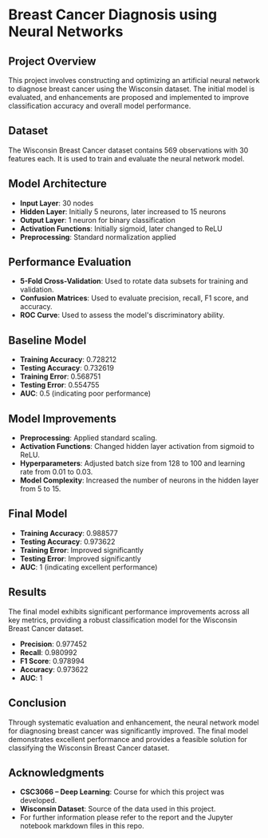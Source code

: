 # Breast Cancer Diagnosis using Neural Networks

## Project Overview

This project involves constructing and optimizing an artificial neural network to diagnose breast cancer using the Wisconsin dataset. The initial model is evaluated, and enhancements are proposed and implemented to improve classification accuracy and overall model performance.

## Dataset

The Wisconsin Breast Cancer dataset contains 569 observations with 30 features each. It is used to train and evaluate the neural network model.

## Model Architecture

- **Input Layer**: 30 nodes
- **Hidden Layer**: Initially 5 neurons, later increased to 15 neurons
- **Output Layer**: 1 neuron for binary classification
- **Activation Functions**: Initially sigmoid, later changed to ReLU
- **Preprocessing**: Standard normalization applied

## Performance Evaluation

- **5-Fold Cross-Validation**: Used to rotate data subsets for training and validation.
- **Confusion Matrices**: Used to evaluate precision, recall, F1 score, and accuracy.
- **ROC Curve**: Used to assess the model's discriminatory ability.

## Baseline Model

- **Training Accuracy**: 0.728212
- **Testing Accuracy**: 0.732619
- **Training Error**: 0.568751
- **Testing Error**: 0.554755
- **AUC**: 0.5 (indicating poor performance)

## Model Improvements

- **Preprocessing**: Applied standard scaling.
- **Activation Functions**: Changed hidden layer activation from sigmoid to ReLU.
- **Hyperparameters**: Adjusted batch size from 128 to 100 and learning rate from 0.01 to 0.03.
- **Model Complexity**: Increased the number of neurons in the hidden layer from 5 to 15.

## Final Model

- **Training Accuracy**: 0.988577
- **Testing Accuracy**: 0.973622
- **Training Error**: Improved significantly
- **Testing Error**: Improved significantly
- **AUC**: 1 (indicating excellent performance)

## Results

The final model exhibits significant performance improvements across all key metrics, providing a robust classification model for the Wisconsin Breast Cancer dataset.

- **Precision**: 0.977452
- **Recall**: 0.980992
- **F1 Score**: 0.978994
- **Accuracy**: 0.973622
- **AUC**: 1

## Conclusion

Through systematic evaluation and enhancement, the neural network model for diagnosing breast cancer was significantly improved. The final model demonstrates excellent performance and provides a feasible solution for classifying the Wisconsin Breast Cancer dataset.

## Acknowledgments

- **CSC3066 – Deep Learning**: Course for which this project was developed.
- **Wisconsin Dataset**: Source of the data used in this project.
- For further information please refer to the report and the Jupyter notebook markdown files in this repo.

